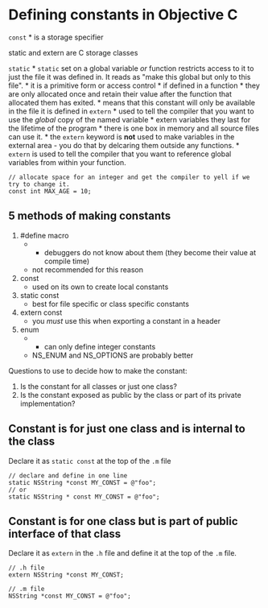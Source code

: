 # Defining constants in Objective C

`const`
    * is a storage specifier

static and extern are C storage classes

`static`
    * `static` set on a global variable _or_ function restricts access to it to
      just the file it was defined in. It reads as "make this global but only to
      this file".
        * it is a primitive form or access control
    * if defined in a function
        * they are only allocated once and retain their value after the function that allocated them has exited.
    * means that this constant will only be available in the file it is defined in
`extern`
    * used to tell the compiler that you want to use the _global_ copy of the named variable
    * extern variables they last for the lifetime of the program
    * there is one box in memory and all source files can use it.
    * the `extern` keyword is **not** used to make variables in the external area - you do that by delcaring them outside any functions.
    * `extern` is used to tell the compiler that you want to reference global variables from within your function.

```
// allocate space for an integer and get the compiler to yell if we try to change it.
const int MAX_AGE = 10;
```

## 5 methods of making constants

1. #define macro
    * - debuggers do not know about them (they become their value at compile time)
    * not recommended for this reason
2. const
    * used on its own to create local constants
3. static const
    * best for file specific or class specific constants
4. extern const
    * you _must_ use this when exporting a constant in a header
5. enum
    * - can only define integer constants
    * NS_ENUM and NS_OPTIONS are probably better


Questions to use to decide how to make the constant:

1. Is the constant for all classes or just one class?
2. Is the constant exposed as public by the class or part of its private implementation?


## Constant is for just one class and is internal to the class

Declare it as `static const` at the top of the `.m` file

```objc
// declare and define in one line
static NSString *const MY_CONST = @"foo";
// or
static NSString * const MY_CONST = @"foo";
```

## Constant is for one class but is part of public interface of that class

Declare it as `extern` in the `.h` file and define it at the top of the `.m` file.

```objc
// .h file
extern NSString *const MY_CONST;

// .m file
NSString *const MY_CONST = @"foo";
```


